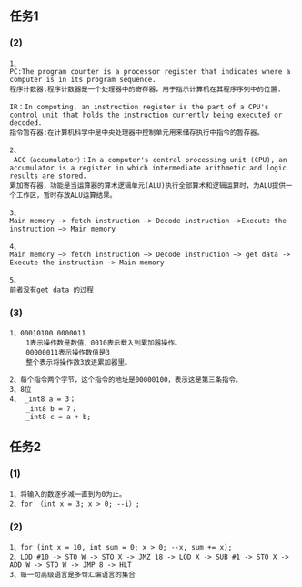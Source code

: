 ## 任务1
### (2)
    1、
    PC:The program counter is a processor register that indicates where a computer is in its program sequence.
    程序计数器:程序计数器是一个处理器中的寄存器，用于指示计算机在其程序序列中的位置.
    
    IR：In computing, an instruction register is the part of a CPU's control unit that holds the instruction currently being executed or decoded.
    指令暂存器:在计算机科学中是中央处理器中控制单元用来储存执行中指令的暂存器。

    2、
     ACC（accumulator）：In a computer's central processing unit (CPU), an accumulator is a register in which intermediate arithmetic and logic results are stored.
    累加寄存器，功能是当运算器的算术逻辑单元(ALU)执行全部算术和逻辑运算时，为ALU提供一个工作区，暂时存放ALU运算结果。

    3、
    Main memory –> fetch instruction –> Decode instruction –>Execute the instruction –> Main memory

    4、
    Main memory –> fetch instruction –> Decode instruction –> get data -> Execute the instruction –> Main memory

    5、
    前者没有get data 的过程


### (3)
    1、00010100 0000011
        1表示操作数是数值，0010表示载入到累加器操作。
        00000011表示操作数值是3
        整个表示将操作数3放进累加器里。

    2、每个指令两个字节，这个指令的地址是00000100，表示这是第三条指令。
    3、8位
    4、 _int8 a = 3；
        _int8 b = 7；
        _int8 c = a + b;
        
## 任务2
### (1)
    1、将输入的数逐步减一直到为0为止。
    2、for （int x = 3; x > 0; --i）;
### (2)
    1、for (int x = 10, int sum = 0; x > 0; --x, sum += x);
    2、LOD #10 -> STO W -> STO X -> JMZ 18 -> LOD X -> SUB #1 -> STO X ->  ADD W -> STO W -> JMP 8 -> HLT
    3、每一句高级语言是多句汇编语言的集合
